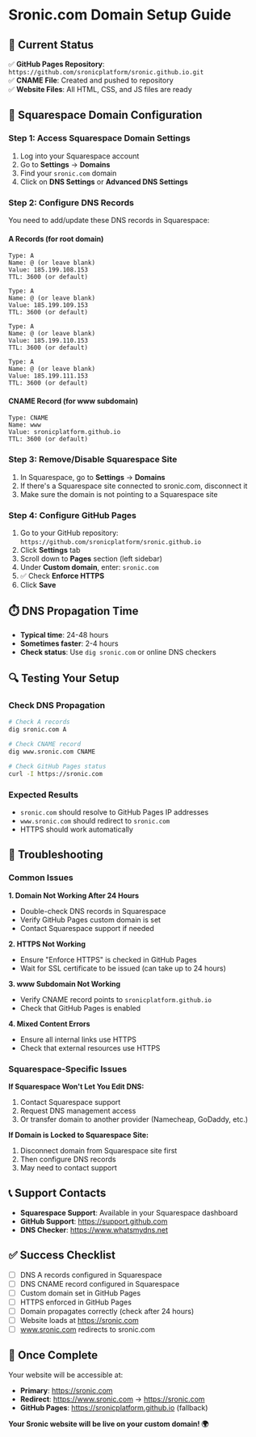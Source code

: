 # Sronic.com Domain Setup Guide

## 🎯 Current Status
✅ **GitHub Pages Repository**: `https://github.com/sronicplatform/sronic.github.io.git`  
✅ **CNAME File**: Created and pushed to repository  
✅ **Website Files**: All HTML, CSS, and JS files are ready  

## 🔧 Squarespace Domain Configuration

### Step 1: Access Squarespace Domain Settings
1. Log into your Squarespace account
2. Go to **Settings** → **Domains**
3. Find your `sronic.com` domain
4. Click on **DNS Settings** or **Advanced DNS Settings**

### Step 2: Configure DNS Records
You need to add/update these DNS records in Squarespace:

#### A Records (for root domain)
```
Type: A
Name: @ (or leave blank)
Value: 185.199.108.153
TTL: 3600 (or default)

Type: A
Name: @ (or leave blank)
Value: 185.199.109.153
TTL: 3600 (or default)

Type: A
Name: @ (or leave blank)
Value: 185.199.110.153
TTL: 3600 (or default)

Type: A
Name: @ (or leave blank)
Value: 185.199.111.153
TTL: 3600 (or default)
```

#### CNAME Record (for www subdomain)
```
Type: CNAME
Name: www
Value: sronicplatform.github.io
TTL: 3600 (or default)
```

### Step 3: Remove/Disable Squarespace Site
1. In Squarespace, go to **Settings** → **Domains**
2. If there's a Squarespace site connected to sronic.com, disconnect it
3. Make sure the domain is not pointing to a Squarespace site

### Step 4: Configure GitHub Pages
1. Go to your GitHub repository: `https://github.com/sronicplatform/sronic.github.io`
2. Click **Settings** tab
3. Scroll down to **Pages** section (left sidebar)
4. Under **Custom domain**, enter: `sronic.com`
5. ✅ Check **Enforce HTTPS**
6. Click **Save**

## ⏱️ DNS Propagation Time
- **Typical time**: 24-48 hours
- **Sometimes faster**: 2-4 hours
- **Check status**: Use `dig sronic.com` or online DNS checkers

## 🔍 Testing Your Setup

### Check DNS Propagation
```bash
# Check A records
dig sronic.com A

# Check CNAME record
dig www.sronic.com CNAME

# Check GitHub Pages status
curl -I https://sronic.com
```

### Expected Results
- `sronic.com` should resolve to GitHub Pages IP addresses
- `www.sronic.com` should redirect to `sronic.com`
- HTTPS should work automatically

## 🚨 Troubleshooting

### Common Issues

**1. Domain Not Working After 24 Hours**
- Double-check DNS records in Squarespace
- Verify GitHub Pages custom domain is set
- Contact Squarespace support if needed

**2. HTTPS Not Working**
- Ensure "Enforce HTTPS" is checked in GitHub Pages
- Wait for SSL certificate to be issued (can take up to 24 hours)

**3. www Subdomain Not Working**
- Verify CNAME record points to `sronicplatform.github.io`
- Check that GitHub Pages is enabled

**4. Mixed Content Errors**
- Ensure all internal links use HTTPS
- Check that external resources use HTTPS

### Squarespace-Specific Issues

**If Squarespace Won't Let You Edit DNS:**
1. Contact Squarespace support
2. Request DNS management access
3. Or transfer domain to another provider (Namecheap, GoDaddy, etc.)

**If Domain is Locked to Squarespace Site:**
1. Disconnect domain from Squarespace site first
2. Then configure DNS records
3. May need to contact support

## 📞 Support Contacts

- **Squarespace Support**: Available in your Squarespace dashboard
- **GitHub Support**: https://support.github.com
- **DNS Checker**: https://www.whatsmydns.net

## ✅ Success Checklist

- [ ] DNS A records configured in Squarespace
- [ ] DNS CNAME record configured in Squarespace
- [ ] Custom domain set in GitHub Pages
- [ ] HTTPS enforced in GitHub Pages
- [ ] Domain propagates correctly (check after 24 hours)
- [ ] Website loads at https://sronic.com
- [ ] www.sronic.com redirects to sronic.com

## 🎉 Once Complete

Your website will be accessible at:
- **Primary**: https://sronic.com
- **Redirect**: https://www.sronic.com → https://sronic.com
- **GitHub Pages**: https://sronicplatform.github.io (fallback)

**Your Sronic website will be live on your custom domain! 🌍** 